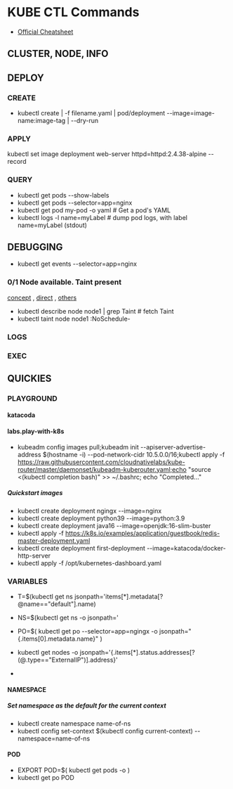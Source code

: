 # KUBE CTL Commands

- [Official Cheatsheet](https://kubernetes.io/docs/reference/kubectl/cheatsheet/)

## CLUSTER, NODE, INFO

## DEPLOY

### CREATE

- kubectl create | -f filename.yaml | pod/deployment --image=image-name:image-tag | --dry-run

### APPLY

kubectl set image deployment web-server httpd=httpd:2.4.38-alpine --record

### QUERY

- kubectl get pods --show-labels
- kubectl get pods --selector=app=nginx
- kubectl get pod my-pod -o yaml                # Get a pod's YAML
- kubectl logs -l name=myLabel                  # dump pod logs, with label name=myLabel (stdout)


## DEBUGGING

- kubectl get events --selector=app=nginx

### 0/1 Node available. Taint present

[concept](https://kubernetes.io/docs/concepts/scheduling-eviction/taint-and-toleration/) , 
[direct](https://stackoverflow.com/questions/53381739/kube-system-pod-warning-failedscheduling-default-scheduler-no-nodes-available-t) , [others](https://managedkube.com/kubernetes/k8sbot/troubleshooting/pending/pod/2019/02/22/pending-pod.html#introduction-troubleshooting-pending-pods)	

- kubectl describe node node1 | grep Taint		# fetch Taint <key>
- kubectl taint node node1 <key>:NoSchedule-

### LOGS

### EXEC

## QUICKIES


### PLAYGROUND

#### katacoda

#### labs.play-with-k8s

- kubeadm config images pull;kubeadm init --apiserver-advertise-address $(hostname -i) --pod-network-cidr 10.5.0.0/16;kubectl apply -f https://raw.githubusercontent.com/cloudnativelabs/kube-router/master/daemonset/kubeadm-kuberouter.yaml;echo "source <(kubectl completion bash)" >> ~/.bashrc; echo "Completed..."


##### Quickstart images

- kubectl create deployment ngingx --image=nginx
- kubectl create deployment python39 --image=python:3.9
- kubectl create deployment java16 --image=openjdk:16-slim-buster
- kubectl apply -f https://k8s.io/examples/application/guestbook/redis-master-deployment.yaml
- kubectl create deployment first-deployment --image=katacoda/docker-http-server
- kubectl apply -f /opt/kubernetes-dashboard.yaml



### VARIABLES

- T=$(kubectl get ns jsonpath='items[*].metadata[?@name=="default"].name)
- NS=$(kubectl get ns -o jsonpath='
- PO=$(
kubectl get po --selector=app=ngingx -o jsonpath="{.items[0].metadata.name}"
)

- kubectl get nodes -o jsonpath='{.items[*].status.addresses[?(@.type=="ExternalIP")].address}'
- 


#### NAMESPACE

##### Set namespace as the default for the current context
- kubectl create namespace name-of-ns
- kubectl config set-context $(kubectl config current-context) --namespace=name-of-ns

#### POD

- EXPORT POD=$(
kubectl get pods -o 
)
- kubectl get po POD
